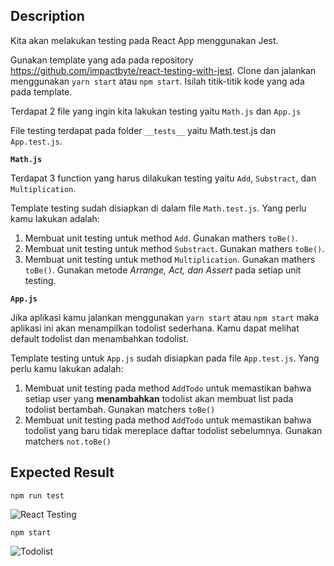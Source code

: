 ## Description
Kita akan melakukan testing pada React App menggunakan Jest.

Gunakan template yang ada pada repository https://github.com/impactbyte/react-testing-with-jest. Clone dan jalankan menggunakan `yarn start` atau `npm start`. Isilah titik-titik kode yang ada pada template.

Terdapat 2 file yang ingin kita lakukan testing yaitu `Math.js` dan `App.js`

File testing terdapat pada folder `__tests__` yaitu Math.test.js dan `App.test.js`.

**`Math.js`**

Terdapat 3 function yang harus dilakukan testing yaitu `Add`, `Substract`, dan `Multiplication`.

Template testing sudah disiapkan di dalam file `Math.test.js`. Yang perlu kamu lakukan adalah:
1. Membuat unit testing untuk method `Add`. Gunakan mathers `toBe()`.
2. Membuat unit testing untuk method `Substract`. Gunakan mathers `toBe()`.
3. Membuat unit testing untuk method `Multiplication`. Gunakan mathers `toBe()`.
Gunakan metode *Arrange, Act, dan Assert* pada setiap unit testing.

**`App.js`**

Jika aplikasi kamu jalankan menggunakan `yarn start` atau `npm start` maka aplikasi ini akan menampilkan todolist sederhana. Kamu dapat melihat default todolist dan menambahkan todolist.

Template testing untuk `App.js` sudah disiapkan pada file `App.test.js`. Yang perlu kamu lakukan adalah:
1. Membuat unit testing pada method `AddTodo` untuk memastikan bahwa setiap user yang **menambahkan** todolist akan membuat list pada todolist bertambah. Gunakan matchers `toBe()`
2. Membuat unit testing pada method `AddTodo` untuk memastikan bahwa todolist yang baru tidak mereplace daftar todolist sebelumnya. Gunakan matchers `not.toBe()`

## Expected Result
`npm run test`

![React Testing](https://skilvul-prod-01.s3.ap-southeast-1.amazonaws.com/lesson/full-stack-assignment/react-testing.png)

`npm start`

![Todolist](https://skilvul-prod-01.s3.ap-southeast-1.amazonaws.com/lesson/full-stack-assignment/todolist-react-testing.png)